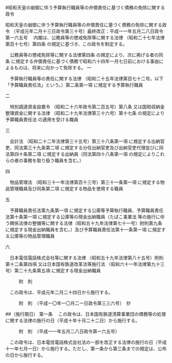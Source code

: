 #昭和天皇の崩御に伴う予算執行職員等の弁償責任に基づく債務の免除に関する政令



昭和天皇の崩御に伴う予算執行職員等の弁償責任に基づく債務の免除に関する政令
（平成元年二月十三日政令第三十号）最終改正：平成一一年五月二八日政令第一六五号
　内閣は、公務員等の懲戒免除等に関する法律
（昭和二十七年法律第百十七号）第四条
の規定に基づき、この政令を制定する。


　公務員等の懲戒免除等に関する法律第四条
の規定により、次に掲げる者の同条
に規定する弁償責任に基づく債務で昭和六十四年一月七日前における事由によるものは、将来に向かって免除する。
一

　予算執行職員等の責任に関する法律
（昭和二十五年法律第百七十二号。以下「予算職員責任法」という。）第二条第一項
に規定する予算執行職員

二

　特別調達資金設置令
（昭和二十六年政令第二百五号）第八条
又は国税収納金整理資金に関する法律
（昭和二十九年法律第三十六号）第十七条
の規定により予算職員責任法
の適用を受ける職員

三

　会計法
（昭和二十二年法律第三十五号）第三十八条第一項
に規定する出納官吏、同法第三十九条第二項
に規定する分任出納官吏及び出納官吏代理並びに同法第四十条第二項
に規定する出納員（同法第四十八条第一項
の規定によりこれらの者の事務を取り扱う職員を含む。）

四

　物品管理法
（昭和三十一年法律第百十三号）第三十一条第一項
に規定する物品管理職員及び同条第二項
に規定する物品を使用する職員

五

　予算職員責任法第九条第一項
に規定する公庫等予算執行職員、予算職員責任法第十条第一項
に規定する公庫等の現金出納職員（たばこ事業法
等の施行に伴う関係法律の整備等に関する法律（昭和五十九年法律第七十一号）附則第九条
に規定する現金出納職員を含む。）及び予算職員責任法第十一条第一項
に規定する公庫等の物品管理職員

六

　日本電信電話株式会社等に関する法律
（昭和五十九年法律第八十五号）附則第十二条第四項
又は日本国有鉄道改革法等施行法
（昭和六十一年法律第九十三号）第二十九条第五項
に規定する現金出納職員





　　　附　則


　この政令は、平成元年二月二十四日から施行する。


　　　附　則　（平成一〇年一〇月二一日政令第三三六号）　抄


##（施行期日）
第一条
　この政令は、日本国有鉄道清算事業団の債務等の処理に関する法律の施行の日（平成十年十月二十二日）から施行する。


　　　附　則　（平成一一年五月二八日政令第一六五号）


　この政令は、日本電信電話株式会社法の一部を改正する法律の施行の日（平成十一年七月一日）から施行する。ただし、第一条から第三条までの規定は、公布の日から施行する。






